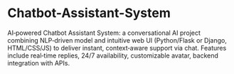 # Chatbot-Assistant-System
AI‑powered Chatbot Assistant System: a conversational AI project combining NLP‑driven model and intuitive web UI (Python/Flask or Django, HTML/CSS/JS) to deliver instant, context‑aware support via chat. Features include real‑time replies, 24/7 availability, customizable avatar, backend integration with APIs.
